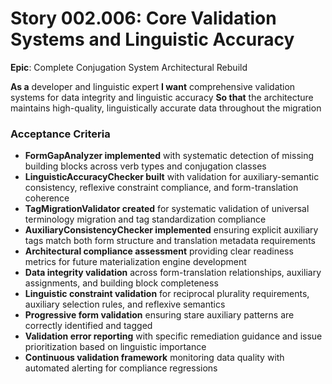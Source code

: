 # Story 002.006: Core Validation Systems and Linguistic Accuracy

**Epic**: Complete Conjugation System Architectural Rebuild

**As a** developer and linguistic expert
**I want** comprehensive validation systems for data integrity and linguistic accuracy
**So that** the architecture maintains high-quality, linguistically accurate data throughout the migration

### Acceptance Criteria
- **FormGapAnalyzer implemented** with systematic detection of missing building blocks across verb types and conjugation classes
- **LinguisticAccuracyChecker built** with validation for auxiliary-semantic consistency, reflexive constraint compliance, and form-translation coherence
- **TagMigrationValidator created** for systematic validation of universal terminology migration and tag standardization compliance
- **AuxiliaryConsistencyChecker implemented** ensuring explicit auxiliary tags match both form structure and translation metadata requirements
- **Architectural compliance assessment** providing clear readiness metrics for future materialization engine development
- **Data integrity validation** across form-translation relationships, auxiliary assignments, and building block completeness
- **Linguistic constraint validation** for reciprocal plurality requirements, auxiliary selection rules, and reflexive semantics
- **Progressive form validation** ensuring stare auxiliary patterns are correctly identified and tagged
- **Validation error reporting** with specific remediation guidance and issue prioritization based on linguistic importance
- **Continuous validation framework** monitoring data quality with automated alerting for compliance regressions
